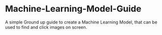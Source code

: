 # Machine-Learning-Model-Guide
A simple Ground up guide to create a Machine Learning Model, that can be used to find and click images on screen. 
